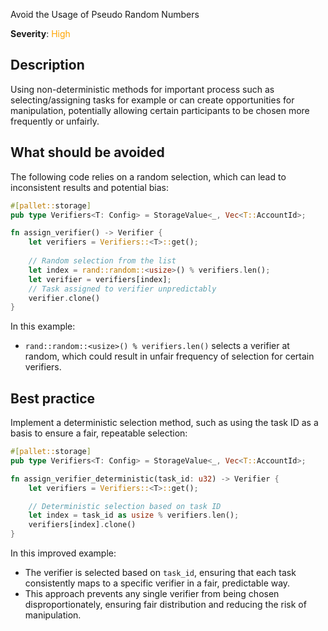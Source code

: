 Avoid the Usage of Pseudo Random Numbers

**Severity**: <span style="color:orange;">High</span>

## Description

Using non-deterministic methods for important process such as selecting/assigning tasks for example or can create opportunities for manipulation, potentially
allowing certain participants to be chosen more frequently or unfairly.

## What should be avoided

The following code relies on a random selection, which can lead to inconsistent results and potential bias:

```rust
#[pallet::storage]
pub type Verifiers<T: Config> = StorageValue<_, Vec<T::AccountId>;

fn assign_verifier() -> Verifier {
    let verifiers = Verifiers::<T>::get();
    
    // Random selection from the list
    let index = rand::random::<usize>() % verifiers.len();
    let verifier = verifiers[index];
    // Task assigned to verifier unpredictably
    verifier.clone()
}
```

In this example:

- `rand::random::<usize>() % verifiers.len()` selects a verifier at random, which could result in unfair frequency of
  selection for certain verifiers.

## Best practice

Implement a deterministic selection method, such as using the task ID as a basis to ensure a fair, repeatable selection:

```rust
#[pallet::storage]
pub type Verifiers<T: Config> = StorageValue<_, Vec<T::AccountId>;

fn assign_verifier_deterministic(task_id: u32) -> Verifier {
    let verifiers = Verifiers::<T>::get();

    // Deterministic selection based on task ID
    let index = task_id as usize % verifiers.len();
    verifiers[index].clone()
}
```

In this improved example:

- The verifier is selected based on `task_id`, ensuring that each task consistently maps to a specific verifier in a
  fair, predictable way.
- This approach prevents any single verifier from being chosen disproportionately, ensuring fair distribution and
  reducing the risk of manipulation.
